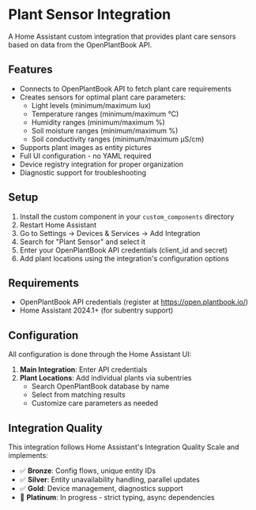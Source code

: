 # Plant Sensor Integration

A Home Assistant custom integration that provides plant care sensors based on data from the OpenPlantBook API.

## Features

- Connects to OpenPlantBook API to fetch plant care requirements
- Creates sensors for optimal plant care parameters:
  - Light levels (minimum/maximum lux)
  - Temperature ranges (minimum/maximum °C)
  - Humidity ranges (minimum/maximum %)
  - Soil moisture ranges (minimum/maximum %)
  - Soil conductivity ranges (minimum/maximum μS/cm)
- Supports plant images as entity pictures
- Full UI configuration - no YAML required
- Device registry integration for proper organization
- Diagnostic support for troubleshooting

## Setup

1. Install the custom component in your `custom_components` directory
2. Restart Home Assistant
3. Go to Settings → Devices & Services → Add Integration
4. Search for "Plant Sensor" and select it
5. Enter your OpenPlantBook API credentials (client_id and secret)
6. Add plant locations using the integration's configuration options

## Requirements

- OpenPlantBook API credentials (register at https://open.plantbook.io/)
- Home Assistant 2024.1+ (for subentry support)

## Configuration

All configuration is done through the Home Assistant UI:

1. **Main Integration**: Enter API credentials
2. **Plant Locations**: Add individual plants via subentries
   - Search OpenPlantBook database by name
   - Select from matching results
   - Customize care parameters as needed

## Integration Quality

This integration follows Home Assistant's Integration Quality Scale and implements:

- ✅ **Bronze**: Config flows, unique entity IDs
- ✅ **Silver**: Entity unavailability handling, parallel updates
- ✅ **Gold**: Device management, diagnostics support
- 🔄 **Platinum**: In progress - strict typing, async dependencies
